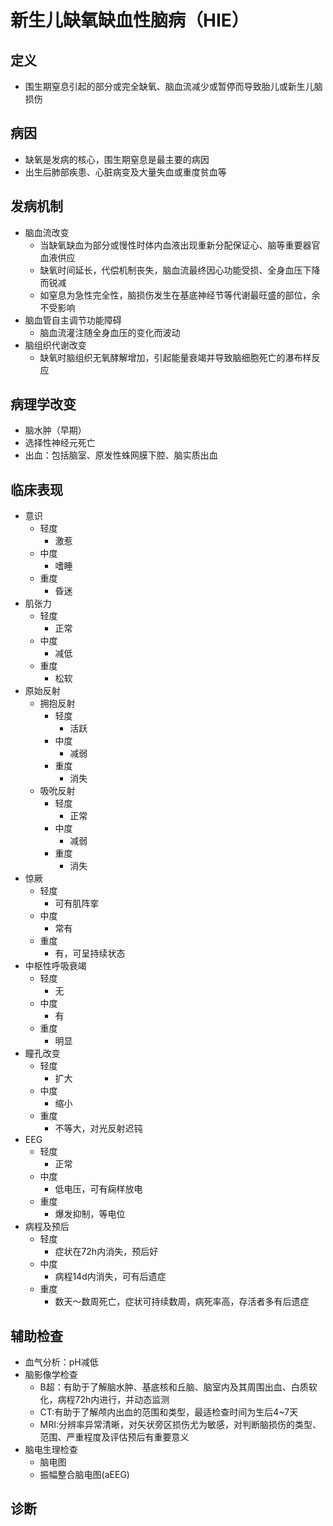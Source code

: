 # 新生儿缺氧缺血性脑病（HIE）
## 定义
- 围生期窒息引起的部分或完全缺氧、脑血流减少或暂停而导致胎儿或新生儿脑损伤
## 病因
- 缺氧是发病的核心，围生期窒息是最主要的病因
- 出生后肺部疾患、心脏病变及大量失血或重度贫血等
## 发病机制
- 脑血流改变 
  - 当缺氧缺血为部分或慢性时体内血液出现重新分配保证心、脑等重要器官血液供应
  - 缺氧时间延长，代偿机制丧失，脑血流最终因心功能受损、全身血压下降而锐减
  - 如窒息为急性完全性，脑损伤发生在基底神经节等代谢最旺盛的部位，余不受影响
- 脑血管自主调节功能障碍
  - 脑血流灌注随全身血压的变化而波动
- 脑组织代谢改变
  - 缺氧时脑组织无氧酵解增加，引起能量衰竭并导致脑细胞死亡的瀑布样反应
## 病理学改变
- 脑水肿（早期）
- 选择性神经元死亡
- 出血：包括脑室、原发性蛛网膜下腔、脑实质出血
## 临床表现
- 意识
  - 轻度
    - 激惹
  - 中度
    - 嗜睡
  - 重度
    - 昏迷
- 肌张力
  - 轻度
    - 正常
  - 中度
    - 减低
  - 重度
    - 松软
- 原始反射
  - 拥抱反射
    - 轻度
      - 活跃
    - 中度
      - 减弱
    - 重度
      - 消失
  - 吸吮反射
    - 轻度
      - 正常
    - 中度
      - 减弱
    - 重度
      - 消失
- 惊厥
  - 轻度
    - 可有肌阵挛
  - 中度
    - 常有
  - 重度
    - 有，可呈持续状态
- 中枢性呼吸衰竭
  - 轻度
    - 无
  - 中度
    - 有
  - 重度
    - 明显
- 瞳孔改变
  - 轻度
    - 扩大
  - 中度
    - 缩小
  - 重度
    - 不等大，对光反射迟钝
- EEG
  - 轻度
    - 正常
  - 中度
    - 低电压，可有痫样放电
  - 重度
    - 爆发抑制，等电位
- 病程及预后
  - 轻度
    - 症状在72h内消失，预后好
  - 中度
    - 病程14d内消失，可有后遗症
  - 重度
    - 数天～数周死亡，症状可持续数周，病死率高，存活者多有后遗症
## 辅助检查
- 血气分析：pH减低
- 脑影像学检查
  - B超：有助于了解脑水肿、基底核和丘脑、脑室内及其周围出血、白质软化，病程72h内进行，并动态监测
  - CT:有助于了解颅内出血的范围和类型，最适检查时间为生后4~7天
  - MRI:分辨率异常清晰，对矢状旁区损伤尤为敏感，对判断脑损伤的类型、范围、严重程度及评估预后有重要意义
- 脑电生理检查
  - 脑电图
  - 振幅整合脑电图(aEEG)
## 诊断
